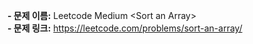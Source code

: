 **- 문제 이름:** Leetcode Medium &lt;Sort an Array&gt;  
**- 문제 링크:** https://leetcode.com/problems/sort-an-array/
